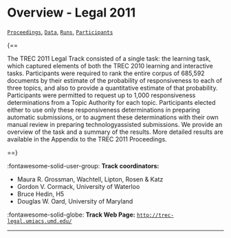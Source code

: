 # Overview - Legal 2011

[`Proceedings`](./proceedings.md), [`Data`](./data.md), [`Runs`](./runs.md), [`Participants`](./participants.md)

{==

The TREC 2011 Legal Track consisted of a single task: the learning task, which captured elements of both the TREC 2010 learning and interactive tasks. Participants were required to rank the entire corpus of 685,592 documents by their estimate of the probability of responsiveness to each of three topics, and also to provide a quantitative estimate of that probability. Participants were permitted to request up to 1,000 responsiveness determinations from a Topic Authority for each topic. Participants elected either to use only these responsiveness determinations in preparing automatic submissions, or to augment these determinations with their own manual review in preparing technologyassisted submissions. We provide an overview of the task and a summary of the results. More detailed results are available in the Appendix to the TREC 2011 Proceedings.

==}

:fontawesome-solid-user-group: **Track coordinators:**

- Maura R. Grossman, Wachtell, Lipton, Rosen & Katz 
- Gordon V. Cormack, University of Waterloo 
- Bruce Hedin, H5 
- Douglas W. Oard, University of Maryland 

:fontawesome-solid-globe: **Track Web Page:** [`http://trec-legal.umiacs.umd.edu/`](http://trec-legal.umiacs.umd.edu/) 

---

